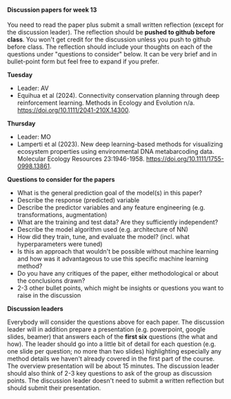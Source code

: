 

#### Discussion papers for week 13

You need to read the paper plus submit a small written reflection (except for the discussion leader). The reflection should be **pushed to github before class**.  You won't get credit for the discussion unless you push to github before class. The reflection should include your thoughts on each of the questions under "questions to consider" below. It can be very brief and in bullet-point form but feel free to expand if you prefer.



**Tuesday**

* Leader: AV
* Equihua et al (2024). Connectivity conservation planning through deep reinforcement learning. Methods in Ecology and Evolution n/a. https://doi.org/10.1111/2041-210X.14300.



**Thursday**

* Leader: MO
* Lamperti et al (2023). New deep learning-based methods for visualizing ecosystem properties using environmental DNA metabarcoding data. Molecular Ecology Resources 23:1946-1958. https://doi.org/10.1111/1755-0998.13861.



**Questions to consider for the papers**

  * What is the general prediction goal of the model(s) in this paper?
  * Describe the response (predicted) variable
  * Describe the predictor variables and any feature engineering (e.g. transformations, augmentation)
  * What are the training and test data? Are they sufficiently independent?
  * Describe the model algorithm used (e.g. architecture of NN)
  * How did they train, tune, and evaluate the model? (incl. what hyperparameters were tuned)
  * Is this an approach that wouldn't be possible without machine learning and how was it advantageous to use this specific machine learning method?
  * Do you have any critiques of the paper, either methodological or about the conclusions drawn?
  * 2-3 other bullet points, which might be insights or questions you want to raise in the discussion



**Discussion leaders**

Everybody will consider the questions above for each paper. The discussion leader will in addition prepare a presentation (e.g. powerpoint, google slides, beamer) that answers each of the **first six** questions (the what and how). The leader should go into a little bit of detail for each question (e.g. one slide per question; no more than two slides) highlighting especially any method details we haven't already covered in the first part of the course.  The overview presentation will be about 15 minutes. The discussion leader should also think of 2-3 key questions to ask of the group as discussion points. The discussion leader doesn't need to submit a written reflection but should submit their presentation.
